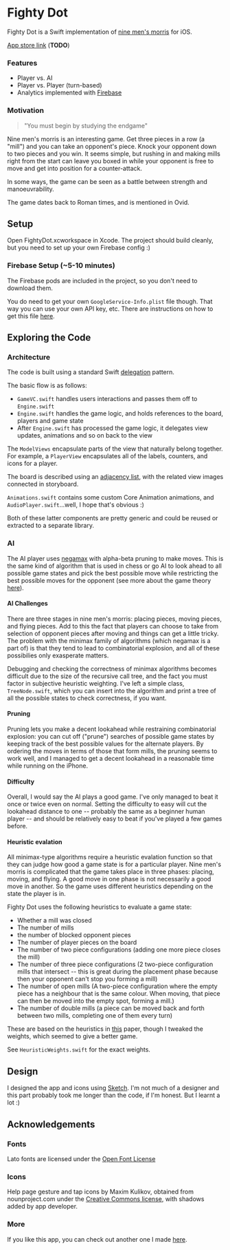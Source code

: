 # Fighty Dot
Fighty Dot is a Swift implementation of [nine men's morris](https://en.wikipedia.org/wiki/Nine_Men%27s_Morris) for iOS.

[App store link](#) (**TODO**)

### Features
- Player vs. AI
- Player vs. Player (turn-based)
- Analytics implemented with [Firebase](https://firebase.google.com/)

### Motivation
> "You must begin by studying the endgame"

Nine men's morris is an interesting game. Get three pieces in a row (a "mill") and you can take an opponent's piece. Knock your opponent down to two pieces and you win. It seems simple, but rushing in and making mills right from the start can leave you boxed in while your opponent is free to move and get into position for a counter-attack.

In some ways, the game can be seen as a battle between strength and manoeuvrability.

The game dates back to Roman times, and is mentioned in Ovid.

## Setup
Open FightyDot.xcworkspace in Xcode. The project should build cleanly, but you need to set up your own Firebase config :) 

### Firebase Setup (~5-10 minutes)
The Firebase pods are included in the project, so you don't need to download them.

You do need to get your own `GoogleService-Info.plist` file though. That way you can use your own API key, etc.
There are instructions on how to get this file [here](https://firebase.google.com/docs/ios/setup).

## Exploring the Code

### Architecture
The code is built using a standard Swift [delegation](https://developer.apple.com/library/content/documentation/Swift/Conceptual/Swift_Programming_Language/Protocols.html#//apple_ref/doc/uid/TP40014097-CH25-ID276) pattern.

The basic flow is as follows:

- `GameVC.swift` handles users interactions and passes them off to `Engine.swift` 
- `Engine.swift` handles the game logic, and holds references to the board, players and game state
- After `Engine.swift` has processed the game logic, it delegates view updates, animations and so on back to the view

The `ModelViews` encapsulate parts of the view that naturally belong together. For example, a `PlayerView` encapsulates all of the labels, counters, and icons for a player.

The board is described using an [adjacency list](https://en.wikipedia.org/wiki/Adjacency_list), with the related view images connected in storyboard.

`Animations.swift` contains some custom Core Animation animations, and `AudioPlayer.swift`...well, I hope that's obvious :)

Both of these latter components are pretty generic and could be reused or extracted to a separate library.

### AI 
The AI player uses [negamax](https://en.wikipedia.org/wiki/Negamax) with alpha-beta pruning to make moves.
This is the same kind of algorithm that is used in chess or go AI to look ahead to all possible game states and pick the best possible move while restricting the best possible moves for the opponent (see more about the game theory [here](https://en.wikipedia.org/wiki/Minimax)).

#### AI Challenges
There are three stages in nine men's morris: placing pieces, moving pieces, and flying pieces. Add to this the fact that players can choose to take from selection of opponent pieces after moving and things can get a little tricky. The problem with the minimax family of algorithms (which negamax is a part of) is that they tend to lead to combinatorial explosion, and all of these possibilies only exasperate matters.

Debugging and checking the correctness of minimax algorithms becomes difficult due to the size of the recursive call tree, and the fact you must factor in subjective heuristic weighting. I've left a simple class, `TreeNode.swift`, which you can insert into the algorithm and print a tree of all the possible states to check correctness, if you want.

#### Pruning
Pruning lets you make a decent lookahead while restraining combinatorial explosion: you can cut off ("prune") searches of possible game states by keeping track of the best possible values for the alternate players. By ordering the moves in terms of those that form mills, the pruning seems to work well, and I managed to get a decent lookahead in a reasonable time while running on the iPhone.

#### Difficulty
Overall, I would say the AI plays a good game. I've only managed to beat it once or twice even on normal.
Setting the difficulty to easy will cut the lookahead distance to one -- probably the same as a beginner human player -- and should be relatively easy to beat if you've played a few games before.

#### Heuristic evalation
All minimax-type algorithms require a heuristic evalation function so that they can judge how good a game state is for a particular player. Nine men's morris is complicated that the game takes place in three phases: placing, moving, and flying. A good move in one phase is not necessarily a good move in another. So the game uses different heuristics depending on the state the player is in.

Fighty Dot uses the following heuristics to evaluate a game state:
* Whether a mill was closed
* The number of mills
* the number of blocked opponent pieces
* The number of player pieces on the board
* The number of two piece configurations (adding one more piece closes the mill)
* The number of three piece configurations (2 two-piece configuration mills that intersect -- this is great during the placement phase because then your opponent can't stop you forming a mill)
* The number of open mills (A two-piece configuration where the empty piece has a neighbour that is the same colour. When moving, that piece can then be moved into the empty spot, forming a mill.)
* The number of double mills (a piece can be moved back and forth between two mills, completing one of them every turn)

These are based on the heuristics in [this](http://www.dasconference.ro/papers/2008/B7.pdf) paper, though I tweaked the weights, which seemed to give a better game.

See `HeuristicWeights.swift` for the exact weights.

## Design
I designed the app and icons using [Sketch](https://www.sketchapp.com/). I'm not much of a designer and this part probably took me longer than the code, if I'm honest. But I learnt a lot :)

## Acknowledgements
### Fonts
Lato fonts are licensed under the [Open Font License](http://scripts.sil.org/cms/scripts/page.php?site_id=nrsi&id=OFL)

### Icons
Help page gesture and tap icons by Maxim Kulikov, obtained from nounproject.com under the [Creative Commons license](https://creativecommons.org/licenses/by/3.0/us/), with shadows added by app developer. 

### More
If you like this app, you can check out another one I made [here](https://itunes.apple.com/us/app/stop-swipe-photos/id1104741007?mt=8).
